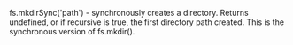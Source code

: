 fs.mkdirSync('path') - synchronously creates a directory. Returns undefined, or if recursive is true, the first directory path created. This is the synchronous version of fs.mkdir().
